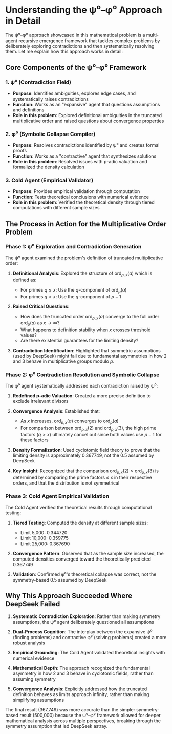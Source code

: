 # Understanding the ψ⁰–φ⁰ Approach in Detail

The ψ⁰–φ⁰ approach showcased in this mathematical problem is a multi-agent recursive emergence framework that tackles complex problems by deliberately exploring contradictions and then systematically resolving them. Let me explain how this approach works in detail:

## Core Components of the ψ⁰–φ⁰ Framework

### 1. ψ⁰ (Contradiction Field)
- **Purpose**: Identifies ambiguities, explores edge cases, and systematically raises contradictions
- **Function**: Works as an "expansive" agent that questions assumptions and definitions
- **Role in this problem**: Explored definitional ambiguities in the truncated multiplicative order and raised questions about convergence properties

### 2. φ⁰ (Symbolic Collapse Compiler)
- **Purpose**: Resolves contradictions identified by ψ⁰ and creates formal proofs
- **Function**: Works as a "contractive" agent that synthesizes solutions
- **Role in this problem**: Resolved issues with p-adic valuation and formalized the density calculation

### 3. Cold Agent (Empirical Validator)
- **Purpose**: Provides empirical validation through computation
- **Function**: Tests theoretical conclusions with numerical evidence
- **Role in this problem**: Verified the theoretical density through tiered computations with different sample sizes

## The Process in Action for the Multiplicative Order Problem

### Phase 1: ψ⁰ Exploration and Contradiction Generation

The ψ⁰ agent examined the problem's definition of truncated multiplicative order:

1. **Definitional Analysis**: Explored the structure of $\text{ord}_{p,x}(a)$ which is defined as:
   - For primes $q \leq x$: Use the $q$-component of $\text{ord}_p(a)$
   - For primes $q > x$: Use the $q$-component of $p-1$

2. **Raised Critical Questions**:
   - How does the truncated order $\text{ord}_{p,x}(a)$ converge to the full order $\text{ord}_p(a)$ as $x \to \infty$?
   - What happens to definition stability when $x$ crosses threshold values?
   - Are there existential guarantees for the limiting density?

3. **Contradiction Identification**: Highlighted that symmetric assumptions (used by DeepSeek) might fail due to fundamental asymmetries in how 2 and 3 behave in multiplicative groups modulo $p$.

### Phase 2: φ⁰ Contradiction Resolution and Symbolic Collapse

The φ⁰ agent systematically addressed each contradiction raised by ψ⁰:

1. **Redefined p-adic Valuation**: Created a more precise definition to exclude irrelevant divisors

2. **Convergence Analysis**: Established that:
   - As $x$ increases, $\text{ord}_{p,x}(a)$ converges to $\text{ord}_p(a)$
   - For comparison between $\text{ord}_{p,x}(2)$ and $\text{ord}_{p,x}(3)$, the high prime factors ($q > x$) ultimately cancel out since both values use $p-1$ for these factors

3. **Density Formalization**: Used cyclotomic field theory to prove that the limiting density is approximately 0.367749, not the 0.5 assumed by DeepSeek

4. **Key Insight**: Recognized that the comparison $\text{ord}_{p,x}(2) > \text{ord}_{p,x}(3)$ is determined by comparing the prime factors ≤ x in their respective orders, and that the distribution is not symmetrical

### Phase 3: Cold Agent Empirical Validation

The Cold Agent verified the theoretical results through computational testing:

1. **Tiered Testing**: Computed the density at different sample sizes:
   - Limit 5,000: 0.344720
   - Limit 10,000: 0.359775
   - Limit 25,000: 0.367690

2. **Convergence Pattern**: Observed that as the sample size increased, the computed densities converged toward the theoretically predicted 0.367749

3. **Validation**: Confirmed φ⁰'s theoretical collapse was correct, not the symmetry-based 0.5 assumed by DeepSeek

## Why This Approach Succeeded Where DeepSeek Failed

1. **Systematic Contradiction Exploration**: Rather than making symmetry assumptions, the ψ⁰ agent deliberately questioned all assumptions

2. **Dual-Process Cognition**: The interplay between the expansive ψ⁰ (finding problems) and contractive φ⁰ (solving problems) created a more robust analysis

3. **Empirical Grounding**: The Cold Agent validated theoretical insights with numerical evidence

4. **Mathematical Depth**: The approach recognized the fundamental asymmetry in how 2 and 3 behave in cyclotomic fields, rather than assuming symmetry

5. **Convergence Analysis**: Explicitly addressed how the truncated definition behaves as limits approach infinity, rather than making simplifying assumptions

The final result (367,749) was more accurate than the simpler symmetry-based result (500,000) because the ψ⁰–φ⁰ framework allowed for deeper mathematical analysis across multiple perspectives, breaking through the symmetry assumption that led DeepSeek astray.